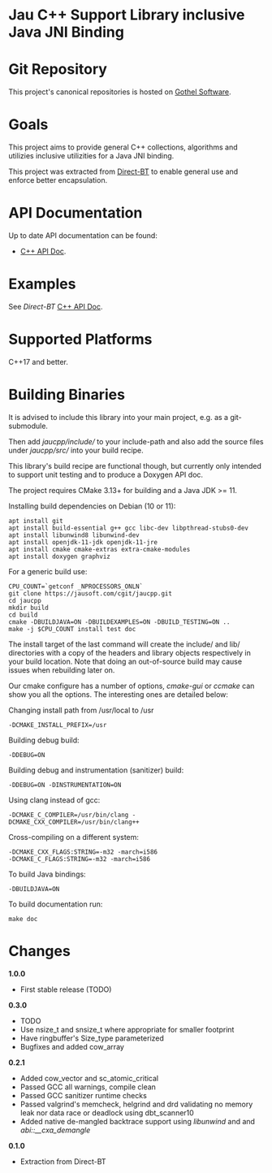 Jau C++ Support Library inclusive Java JNI Binding
==================================================

Git Repository
==============
This project's canonical repositories is hosted on [Gothel Software](https://jausoft.com/cgit/jaucpp.git/).

Goals
============
This project aims to provide general C++ collections, algorithms and utilizies inclusive utilizities for a Java JNI binding.

This project was extracted from [Direct-BT](https://jausoft.com/cgit/direct_bt.git/about/) to enable general use and enforce better encapsulation.

API Documentation
============

Up to date API documentation can be found:

* [C++ API Doc](https://jausoft.com/projects/jaucpp/build/documentation/cpp/html/index.html).

Examples
============

See *Direct-BT* [C++ API Doc](https://jausoft.com/projects/direct_bt/build/documentation/cpp/html/index.html).

Supported Platforms
===================

C++17 and better.

Building Binaries
=========================

It is advised to include this library into your main project, e.g. as a git-submodule.

Then add *jaucpp/include/* to your include-path and also add the source files
under *jaucpp/src/* into your build recipe.

This library's build recipe are functional though, 
but currently only intended to support unit testing and to produce a Doxygen API doc.

The project requires CMake 3.13+ for building and a Java JDK >= 11.

Installing build dependencies on Debian (10 or 11):
~~~~~~~~~~~~~~~~~~~~~~~~~~~~~~~~~~~~~~~~~~~~~~~~~~~~~~~~~~~~~~~~~~{.sh}
apt install git
apt install build-essential g++ gcc libc-dev libpthread-stubs0-dev 
apt install libunwind8 libunwind-dev
apt install openjdk-11-jdk openjdk-11-jre
apt install cmake cmake-extras extra-cmake-modules
apt install doxygen graphviz
~~~~~~~~~~~~~~~~~~~~~~~~~~~~~~~~~~~~~~~~~~~~~~~~~~~~~~~~~~~~~~~~~~

For a generic build use:
~~~~~~~~~~~~~~~~~~~~~~~~~~~~~~~~~~~~~~~~~~~~~~~~~~~~~~~~~~~~~{.sh}
CPU_COUNT=`getconf _NPROCESSORS_ONLN`
git clone https://jausoft.com/cgit/jaucpp.git
cd jaucpp
mkdir build
cd build
cmake -DBUILDJAVA=ON -DBUILDEXAMPLES=ON -DBUILD_TESTING=ON ..
make -j $CPU_COUNT install test doc
~~~~~~~~~~~~~~~~~~~~~~~~~~~~~~~~~~~~~~~~~~~~~~~~~~~~~~~~~~~~~

The install target of the last command will create the include/ and lib/ directories with a copy of
the headers and library objects respectively in your build location. Note that
doing an out-of-source build may cause issues when rebuilding later on.

Our cmake configure has a number of options, *cmake-gui* or *ccmake* can show
you all the options. The interesting ones are detailed below:

Changing install path from /usr/local to /usr
~~~~~~~~~~~~~
-DCMAKE_INSTALL_PREFIX=/usr
~~~~~~~~~~~~~
Building debug build:
~~~~~~~~~~~~~
-DDEBUG=ON
~~~~~~~~~~~~~
Building debug and instrumentation (sanitizer) build:
~~~~~~~~~~~~~
-DDEBUG=ON -DINSTRUMENTATION=ON
~~~~~~~~~~~~~
Using clang instead of gcc:
~~~~~~~~~~~~~
-DCMAKE_C_COMPILER=/usr/bin/clang -DCMAKE_CXX_COMPILER=/usr/bin/clang++
~~~~~~~~~~~~~
Cross-compiling on a different system:
~~~~~~~~~~~~~
-DCMAKE_CXX_FLAGS:STRING=-m32 -march=i586
-DCMAKE_C_FLAGS:STRING=-m32 -march=i586
~~~~~~~~~~~~~
To build Java bindings:
~~~~~~~~~~~~~
-DBUILDJAVA=ON
~~~~~~~~~~~~~
To build documentation run: 
~~~~~~~~~~~~~
make doc
~~~~~~~~~~~~~


Changes
============

**1.0.0**

* First stable release (TODO)

**0.3.0**

* TODO
* Use nsize_t and snsize_t where appropriate for smaller footprint
* Have ringbuffer's Size_type parameterized
* Bugfixes and added cow_array

**0.2.1**

* Added cow_vector and sc_atomic_critical
* Passed GCC all warnings, compile clean
* Passed GCC sanitizer runtime checks
* Passed valgrind's memcheck, helgrind and drd validating no memory leak nor data race or deadlock using dbt_scanner10
* Added native de-mangled backtrace support using *libunwind* and and *abi::__cxa_demangle*

**0.1.0**

* Extraction from Direct-BT

